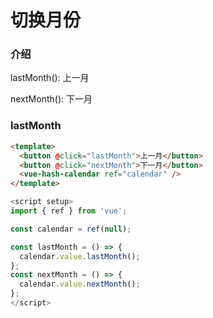 # 切换月份

### 介绍

lastMonth(): 上一月

nextMonth(): 下一月

### lastMonth

```html
<template>
  <button @click="lastMonth">上一月</button>
  <button @click="nextMonth">下一月</button>
  <vue-hash-calendar ref="calendar" />
</template>
```

```js
<script setup>
import { ref } from 'vue';

const calendar = ref(null);

const lastMonth = () => {
  calendar.value.lastMonth();
};
const nextMonth = () => {
  calendar.value.nextMonth();
};
</script>
```
